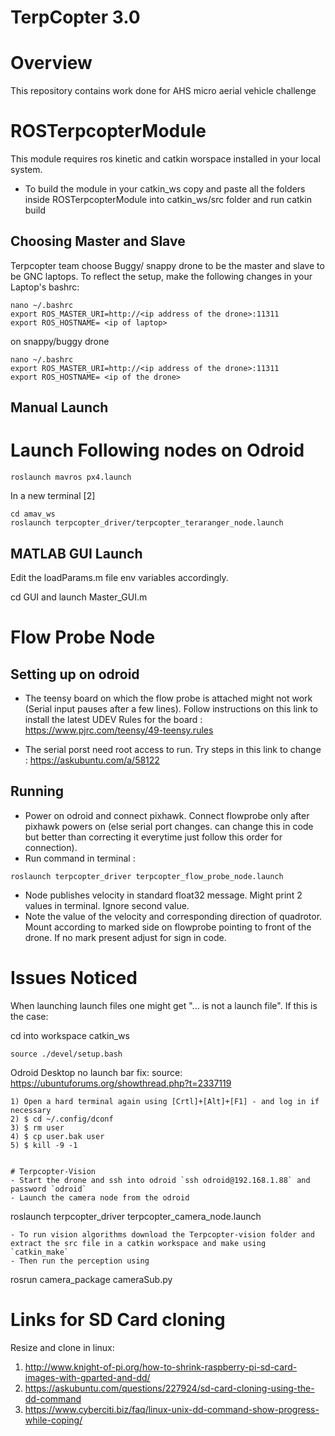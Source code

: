 # TerpCopter 3.0

# Overview
This repository contains work done for AHS micro aerial vehicle challenge 

# ROSTerpcopterModule
This module requires ros kinetic and catkin worspace installed in your local
system. 

- To build the module in your catkin_ws copy and paste all the folders inside
 ROSTerpcopterModule into catkin_ws/src folder and run catkin build 
 
 ## Choosing Master and Slave 
Terpcopter team choose Buggy/ snappy drone to be the master and slave to be GNC laptops. To reflect the setup, make the following changes in your Laptop's bashrc:
```
nano ~/.bashrc 
export ROS_MASTER_URI=http://<ip address of the drone>:11311
export ROS_HOSTNAME= <ip of laptop>
```
on snappy/buggy drone 
```
nano ~/.bashrc 
export ROS_MASTER_URI=http://<ip address of the drone>:11311
export ROS_HOSTNAME= <ip of the drone>
```

 ## Manual Launch 
 # Launch Following nodes on Odroid
```
roslaunch mavros px4.launch
```
In a new terminal [2]
```
cd amav_ws
roslaunch terpcopter_driver/terpcopter_teraranger_node.launch 
```
## MATLAB GUI Launch 
Edit the loadParams.m file env variables accordingly.

cd GUI and launch Master_GUI.m 

# Flow Probe Node

## Setting up on odroid
- The teensy board on which the flow probe is attached might not work (Serial input pauses after a few lines). Follow instructions on this link to install the latest UDEV Rules for the board : https://www.pjrc.com/teensy/49-teensy.rules

- The serial porst need root access to run. Try steps in this link to change : https://askubuntu.com/a/58122

## Running
- Power on odroid and connect pixhawk. Connect flowprobe only after pixhawk powers on (else serial port changes. can change this in code but better than correcting it everytime just follow this order for connection).
- Run command in terminal : 
```
roslaunch terpcopter_driver terpcopter_flow_probe_node.launch
```
- Node publishes velocity in standard float32 message. Might print 2 values in terminal. Ignore second value.
- Note the value of the velocity and corresponding direction of quadrotor. Mount according to marked side on flowprobe pointing to front of the drone. If no mark present adjust for sign in code.

# Issues Noticed

When launching launch files one might get "... is not a launch file". If this is the case: 

cd into workspace catkin_ws 

```
source ./devel/setup.bash 
```

Odroid Desktop no launch bar fix: source: https://ubuntuforums.org/showthread.php?t=2337119
```
1) Open a hard terminal again using [Crtl]+[Alt]+[F1] - and log in if necessary
2) $ cd ~/.config/dconf
3) $ rm user
4) $ cp user.bak user
5) $ kill -9 -1


# Terpcopter-Vision
- Start the drone and ssh into odroid `ssh odroid@192.168.1.88` and password `odroid`
- Launch the camera node from the odroid 
```
roslaunch terpcopter_driver terpcopter_camera_node.launch
```
- To run vision algorithms download the Terpcopter-vision folder and extract the src file in a catkin workspace and make using `catkin_make`
- Then run the perception using 
```
rosrun camera_package cameraSub.py

# Links for SD Card cloning

Resize and clone in linux: 
1) http://www.knight-of-pi.org/how-to-shrink-raspberry-pi-sd-card-images-with-gparted-and-dd/
2) https://askubuntu.com/questions/227924/sd-card-cloning-using-the-dd-command
3) https://www.cyberciti.biz/faq/linux-unix-dd-command-show-progress-while-coping/


